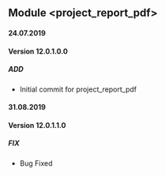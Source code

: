 ## Module <project_report_pdf>

#### 24.07.2019
#### Version 12.0.1.0.0
##### ADD
- Initial commit for project_report_pdf

#### 31.08.2019
#### Version 12.0.1.1.0
##### FIX
- Bug Fixed
